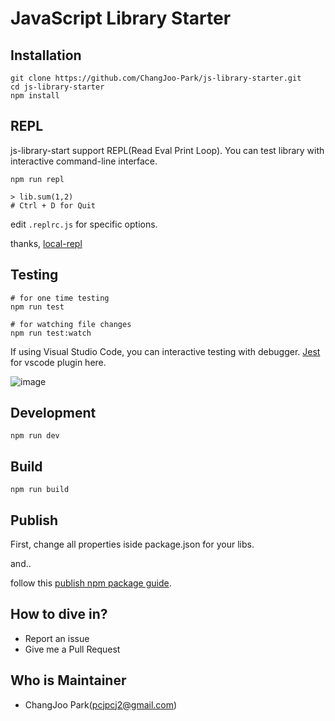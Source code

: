 # JavaScript Library Starter

## Installation

```
git clone https://github.com/ChangJoo-Park/js-library-starter.git
cd js-library-starter
npm install
```

## REPL

js-library-start support REPL(Read Eval Print Loop). You can test library with interactive command-line interface.

```
npm run repl

> lib.sum(1,2)
# Ctrl + D for Quit
```

edit `.replrc.js` for specific options.

thanks, [local-repl](https://www.npmjs.com/package/local-repl)

## Testing

```
# for one time testing
npm run test

# for watching file changes
npm run test:watch
```

If using Visual Studio Code, you can interactive testing with debugger.
[Jest](https://marketplace.visualstudio.com/items?itemName=Orta.vscode-jest) for vscode plugin here.

![image](https://i.imgur.com/72z5Tq7.gif)


## Development

```
npm run dev
```

## Build

```
npm run build
```

## Publish

First, change all properties iside package.json for your libs.

and..

follow this [publish npm package guide](https://docs.npmjs.com/getting-started/publishing-npm-packages).


## How to dive in?

- Report an issue
- Give me a Pull Request

## Who is Maintainer

- ChangJoo Park(pcjpcj2@gmail.com)
